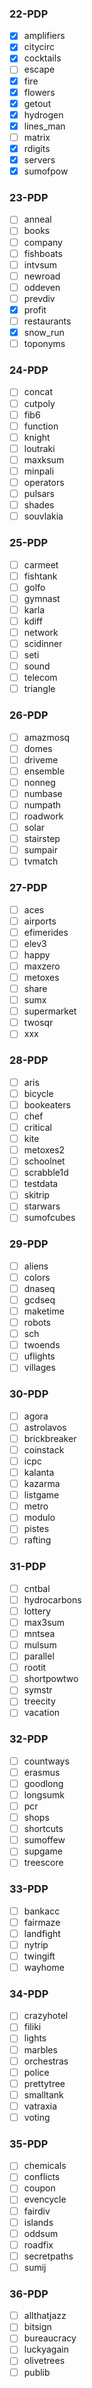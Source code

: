 ### 22-PDP

- [x] amplifiers
- [x] citycirc
- [x] cocktails
- [ ] escape
- [x] fire
- [x] flowers
- [x] getout
- [x] hydrogen
- [x] lines_man
- [ ] matrix
- [x] rdigits
- [x] servers
- [x] sumofpow

### 23-PDP

- [ ] anneal
- [ ] books
- [ ] company
- [ ] fishboats
- [ ] intvsum
- [ ] newroad
- [ ] oddeven
- [ ] prevdiv
- [x] profit
- [ ] restaurants
- [x] snow_run
- [ ] toponyms

### 24-PDP

- [ ] concat
- [ ] cutpoly
- [ ] fib6
- [ ] function
- [ ] knight
- [ ] loutraki
- [ ] maxksum
- [ ] minpali
- [ ] operators
- [ ] pulsars
- [ ] shades
- [ ] souvlakia

### 25-PDP

- [ ] carmeet
- [ ] fishtank
- [ ] golfo
- [ ] gymnast
- [ ] karla
- [ ] kdiff
- [ ] network
- [ ] scidinner
- [ ] seti
- [ ] sound
- [ ] telecom
- [ ] triangle

### 26-PDP

- [ ] amazmosq
- [ ] domes
- [ ] driveme
- [ ] ensemble
- [ ] nonneg
- [ ] numbase
- [ ] numpath
- [ ] roadwork
- [ ] solar
- [ ] stairstep
- [ ] sumpair
- [ ] tvmatch

### 27-PDP

- [ ] aces
- [ ] airports
- [ ] efimerides
- [ ] elev3
- [ ] happy
- [ ] maxzero
- [ ] metoxes
- [ ] share
- [ ] sumx
- [ ] supermarket
- [ ] twosqr
- [ ] xxx

### 28-PDP

- [ ] aris
- [ ] bicycle
- [ ] bookeaters
- [ ] chef
- [ ] critical
- [ ] kite
- [ ] metoxes2
- [ ] schoolnet
- [ ] scrabble1d
- [ ] testdata
- [ ] skitrip
- [ ] starwars
- [ ] sumofcubes

### 29-PDP

- [ ] aliens
- [ ] colors
- [ ] dnaseq
- [ ] gcdseq
- [ ] maketime
- [ ] robots
- [ ] sch
- [ ] twoends
- [ ] uflights
- [ ] villages

### 30-PDP

- [ ] agora
- [ ] astrolavos
- [ ] brickbreaker
- [ ] coinstack
- [ ] icpc
- [ ] kalanta
- [ ] kazarma
- [ ] listgame
- [ ] metro
- [ ] modulo
- [ ] pistes
- [ ] rafting

### 31-PDP

- [ ] cntbal
- [ ] hydrocarbons
- [ ] lottery
- [ ] max3sum
- [ ] mntsea
- [ ] mulsum
- [ ] parallel
- [ ] rootit
- [ ] shortpowtwo
- [ ] symstr
- [ ] treecity
- [ ] vacation

### 32-PDP

- [ ] countways
- [ ] erasmus
- [ ] goodlong
- [ ] longsumk
- [ ] pcr
- [ ] shops
- [ ] shortcuts
- [ ] sumoffew
- [ ] supgame
- [ ] treescore

### 33-PDP

- [ ] bankacc
- [ ] fairmaze
- [ ] landfight
- [ ] nytrip
- [ ] twingift
- [ ] wayhome

### 34-PDP

- [ ] crazyhotel
- [ ] filiki
- [ ] lights
- [ ] marbles
- [ ] orchestras
- [ ] police
- [ ] prettytree
- [ ] smalltank
- [ ] vatraxia
- [ ] voting

### 35-PDP

- [ ] chemicals
- [ ] conflicts
- [ ] coupon
- [ ] evencycle
- [ ] fairdiv
- [ ] islands
- [ ] oddsum
- [ ] roadfix
- [ ] secretpaths
- [ ] sumij

### 36-PDP

- [ ] allthatjazz
- [ ] bitsign
- [ ] bureaucracy
- [ ] luckyagain
- [ ] olivetrees
- [ ] publib
